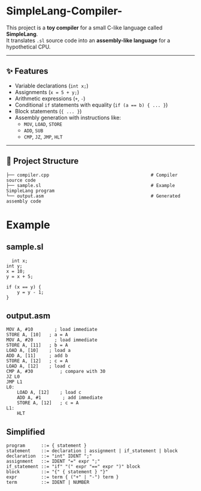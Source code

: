 # SimpleLang-Compiler-

This project is a **toy compiler** for a small C-like language called **SimpleLang**.  
It translates `.sl` source code into an **assembly-like language** for a hypothetical CPU.

---

## ✨ Features
- Variable declarations (`int x;`)
- Assignments (`x = 5 + y;`)
- Arithmetic expressions (`+`, `-`)
- Conditional `if` statements with equality (`if (a == b) { ... }`)
- Block statements (`{ ... }`)
- Assembly generation with instructions like:
  - `MOV`, `LOAD`, `STORE`
  - `ADD`, `SUB`
  - `CMP`, `JZ`, `JMP`, `HLT`

---

## 📂 Project Structure

    ├── compiler.cpp                                      # Compiler source code 
    ├── sample.sl                                         # Example SimpleLang program 
    └── output.asm                                        # Generated assembly code 

# Example
## sample.sl
      int x;
    int y;
    x = 10;
    y = x + 5;
    
    if (x == y) {
        y = y - 1;
    }

## output.asm
    MOV A, #10        ; load immediate
    STORE A, [10]   ; a = A
    MOV A, #20        ; load immediate
    STORE A, [11]   ; b = A
    LOAD A, [10]    ; load a
    ADD A, [11]     ; add b
    STORE A, [12]   ; c = A
    LOAD A, [12]    ; load c
    CMP A, #30          ; compare with 30
    JZ L0
    JMP L1
    L0:
        LOAD A, [12]    ; load c
        ADD A, #1        ; add immediate
        STORE A, [12]   ; c = A
    L1:
        HLT


## Simplified
    program      ::= { statement }
    statement    ::= declaration | assignment | if_statement | block
    declaration  ::= "int" IDENT ";"
    assignment   ::= IDENT "=" expr ";"
    if_statement ::= "if" "(" expr "==" expr ")" block
    block        ::= "{" { statement } "}"
    expr         ::= term { ("+" | "-") term }
    term         ::= IDENT | NUMBER

